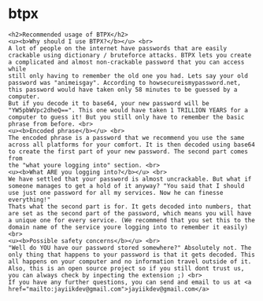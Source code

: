 # btpx
    <h2>Recommended usage of BTPX</h2>
    <u><b>Why should I use BTPX?</b></u> <br>
    A lot of people on the internet have passwords that are easily crackable using dictionary / bruteforce attacks. BTPX lets you create a complicated and almost non-crackable password that you can access while
    still only having to remember the old one you had. Lets say your old password was "animeisgay". According to howsecureismypassword.net, this password would have taken only 58 minutes to be guessed by a computer.
    But if you decode it to base64, your new password will be "YW5pbWVpc2dheQ==". This one would have taken 1 TRILLION YEARS for a computer to guess it! But you still only have to remember the basic phrase from before. <br>
    <u><b>Encoded phrase</b></u> <br>
    The encoded phrase is a password that we recommend you use the same across all platforms for your comfort. It is then decoded using base64 to create the first part of your new password. The second part comes from
    the "what youre logging into" section. <br>
    <u><b>What ARE you logging into?</b></u> <br>
    We have settled that your password is almost uncrackable. But what if someone manages to get a hold of it anyway? "You said that I should use just one password for all my services. Now he can finesse everything!"
    Thats what the second part is for. It gets decoded into numbers, that are set as the second part of the password, which means you will have a unique one for every service. (We recommend that you set this to the
    domain name of the service youre logging into to remember it easily)<br>
    <u><b>Possible safety concerns</b></u> <br>
    "Well do YOU have our password stored somewhere?" Absolutely not. The only thing that happens to your password is that it gets decoded. This all happens on your computer and no information travel outside of it.
    Also, this is an open source project so if you still dont trust us, you can always check by inpecting the extension ;) <br>
    If you have any further questions, you can send and email to us at <a href="mailto:jayiikdev@gmail.com">jayiikdev@gmail.com</a>
